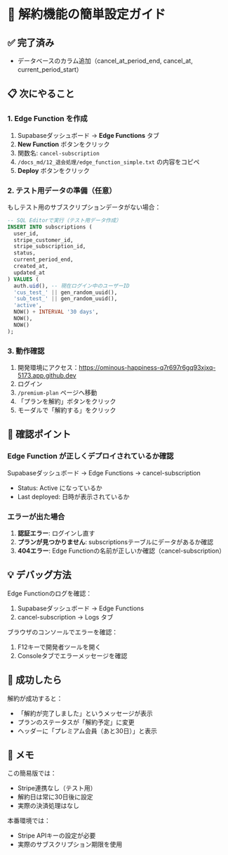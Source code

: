 # 🚀 解約機能の簡単設定ガイド

## ✅ 完了済み
- データベースのカラム追加（cancel_at_period_end, cancel_at, current_period_start）

## 📋 次にやること

### 1. Edge Function を作成

1. Supabaseダッシュボード → **Edge Functions** タブ
2. **New Function** ボタンをクリック  
3. 関数名: `cancel-subscription`
4. `/docs_md/12_退会処理/edge_function_simple.txt` の内容をコピペ
5. **Deploy** ボタンをクリック

### 2. テスト用データの準備（任意）

もしテスト用のサブスクリプションデータがない場合：

```sql
-- SQL Editorで実行（テスト用データ作成）
INSERT INTO subscriptions (
  user_id,
  stripe_customer_id,
  stripe_subscription_id,
  status,
  current_period_end,
  created_at,
  updated_at
) VALUES (
  auth.uid(), -- 現在ログイン中のユーザーID
  'cus_test_' || gen_random_uuid(),
  'sub_test_' || gen_random_uuid(),
  'active',
  NOW() + INTERVAL '30 days',
  NOW(),
  NOW()
);
```

### 3. 動作確認

1. 開発環境にアクセス：https://ominous-happiness-q7r697r6gq93xjxq-5173.app.github.dev
2. ログイン
3. `/premium-plan` ページへ移動
4. 「プランを解約」ボタンをクリック
5. モーダルで「解約する」をクリック

## 🎯 確認ポイント

### Edge Function が正しくデプロイされているか確認

Supabaseダッシュボード → Edge Functions → cancel-subscription
- Status: Active になっているか
- Last deployed: 日時が表示されているか

### エラーが出た場合

1. **認証エラー**: ログインし直す
2. **プランが見つかりません**: subscriptionsテーブルにデータがあるか確認
3. **404エラー**: Edge Functionの名前が正しいか確認（cancel-subscription）

## 💡 デバッグ方法

Edge Functionのログを確認：
1. Supabaseダッシュボード → Edge Functions
2. cancel-subscription → Logs タブ

ブラウザのコンソールでエラーを確認：
1. F12キーで開発者ツールを開く
2. Consoleタブでエラーメッセージを確認

## 🎉 成功したら

解約が成功すると：
- 「解約が完了しました」というメッセージが表示
- プランのステータスが「解約予定」に変更
- ヘッダーに「プレミアム会員（あと30日）」と表示

## 📝 メモ

この簡易版では：
- Stripe連携なし（テスト用）
- 解約日は常に30日後に設定
- 実際の決済処理はなし

本番環境では：
- Stripe APIキーの設定が必要
- 実際のサブスクリプション期限を使用
